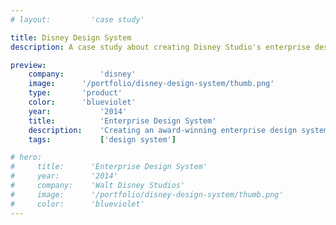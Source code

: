 ```yaml
---
# layout:         'case study'

title: Disney Design System
description: A case study about creating Disney Studio's enterprise design system.

preview:
    company:        'disney'
    image:      '/portfolio/disney-design-system/thumb.png'
    type:       'product'
    color:      'blueviolet'
    year:           '2014'
    title:          'Enterprise Design System'
    description:    'Creating an award-winning enterprise design system.'
    tags:           ['design system']

# hero:
#     title:      'Enterprise Design System'
#     year:       '2014'
#     company:    'Walt Disney Studios'
#     image:      '/portfolio/disney-design-system/thumb.png'
#     color:      'blueviolet'
---
```


<script setup>
    // import AwardList from '../../components/AwardList.vue'
    // import _ from 'lodash'
    // import { data as awardsData } from '../../awards/awards.data'

    // const awards = _.filter(awardsData, ['project', 'DisneyDesignSystem'])
    import Page from './disney-design-system.vue'
</script>
<Page></Page>
<!-- ## Challenge
The business of Disney Studios depends on custom internal enterprise applications. These applications should look and behave consistently as if they were originally created as a part of the same product suite. With hundreds of these mission critical applications, created by various people across many years, consistency is nonexistent. Efficiency and effectiveness from both business operations and product development both suffer because of this.

## Process
I championed the need for a design system to make the suite of enterprise applications consistent and show measurable improvements with users, business operations and product development.

After gaining leadership buy-in, I formed and led a cross-functional steering committee that maintained the overall vision and identified the product, technical, experience, and operational requirements.

## Outcome
We launched a full design system for Disney Studio’s entire suite of proprietary enterprise tools. It included guidelines, design resources, patterns and an Angular UI framework so designers, engineers, and product can all benefit.

Post-launch, it increased the speed of product development, established cross-product consistency, and increased overall user satisfaction with the enterprise products. It was even adopted by other Disney segments including ABC, ESPN, and Disney Interactive.

## Role
I founded and owned and program from concept to launch. Afterwards, I was the stakeholder as it transitioned to a larger team and released subsequent versions.

## Awards
<AwardList :data="awards"></AwardList> -->